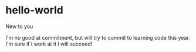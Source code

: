 # hello-world
New to you

I'm no good at commitment, but will try to commit to learning code this year.
I'm sure if I work at it I will succeed!
